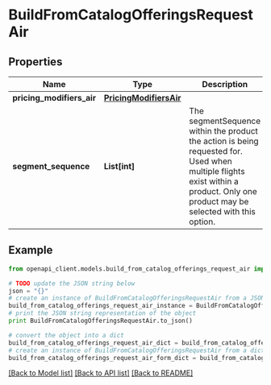 # BuildFromCatalogOfferingsRequestAir


## Properties
Name | Type | Description | Notes
------------ | ------------- | ------------- | -------------
**pricing_modifiers_air** | [**PricingModifiersAir**](PricingModifiersAir.md) |  | [optional] 
**segment_sequence** | **List[int]** | The segmentSequence within the product the action is being requested for. Used when multiple flights exist within a product. Only one product may be selected with this option. | [optional] 

## Example

```python
from openapi_client.models.build_from_catalog_offerings_request_air import BuildFromCatalogOfferingsRequestAir

# TODO update the JSON string below
json = "{}"
# create an instance of BuildFromCatalogOfferingsRequestAir from a JSON string
build_from_catalog_offerings_request_air_instance = BuildFromCatalogOfferingsRequestAir.from_json(json)
# print the JSON string representation of the object
print BuildFromCatalogOfferingsRequestAir.to_json()

# convert the object into a dict
build_from_catalog_offerings_request_air_dict = build_from_catalog_offerings_request_air_instance.to_dict()
# create an instance of BuildFromCatalogOfferingsRequestAir from a dict
build_from_catalog_offerings_request_air_form_dict = build_from_catalog_offerings_request_air.from_dict(build_from_catalog_offerings_request_air_dict)
```
[[Back to Model list]](../README.md#documentation-for-models) [[Back to API list]](../README.md#documentation-for-api-endpoints) [[Back to README]](../README.md)


